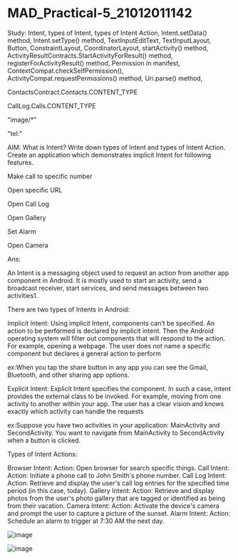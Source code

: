 # MAD_Practical-5_21012011142

Study: Intent, types of Intent, types of Intent Action, Intent.setData() method, Intent.setType() method, TextInputEditText, TextInputLayout, Button, ConstraintLayout, CoordinatorLayout, startActivity() method, ActivityResultContracts.StartActivityForResult() method, registerForActivityResult() method, Permission in manifest, ContextCompat.checkSelfPermission(), ActivityCompat.requestPermissions() method, Uri.parse() method,

ContactsContract.Contacts.CONTENT_TYPE

CallLog.Calls.CONTENT_TYPE

"image/*"

"tel:"

AIM: What is Intent? Write down types of Intent and types of Intent Action. Create an application which demonstrates implicit Intent for following features.

Make call to specific number

Open specific URL

Open Call Log

Open Gallery

Set Alarm

Open Camera

Ans:

An Intent is a messaging object used to request an action from another app component in Android. It is mostly used to start an activity, send a broadcast receiver, start services, and send messages between two activities1.

There are two types of Intents in Android:

Implicit Intent: Using implicit Intent, components can’t be specified. An action to be performed is declared by implicit intent. Then the Android operating system will filter out components that will respond to the action. For example, opening a webpage. The user does not name a specific component but declares a general action to perform

ex:When you tap the share button in any app you can see the Gmail, Bluetooth, and other sharing app options.

Explicit Intent: Explicit Intent specifies the component. In such a case, intent provides the external class to be invoked. For example, moving from one activity to another within your app. The user has a clear vision and knows exactly which activity can handle the requests

ex:Suppose you have two activities in your application: MainActivity and SecondActivity. You want to navigate from MainActivity to SecondActivity when a button is clicked.

Types of Intent Actions:

Browser Intent: Action: Open browser for search specific things.
Call Intent: Action: Initiate a phone call to John Smith's phone number.
Call Log Intent: Action: Retrieve and display the user's call log entries for the specified time period (in this case, today).
Gallery Intent: Action: Retrieve and display photos from the user's photo gallery that are tagged or identified as being from their vacation.
Camera Intent: Action: Activate the device's camera and prompt the user to capture a picture of the sunset.
Alarm Intent: Action: Schedule an alarm to trigger at 7:30 AM the next day.

![image](https://github.com/pmsolanki23/MAD_Practical-5_21012011142/assets/139521191/ca3ba758-a5a2-4020-9568-88616f73afc3)

![image](https://github.com/pmsolanki23/MAD_Practical-5_21012011142/assets/139521191/6dd6552f-d165-45f4-84bc-9eb0f74b2fe9)

